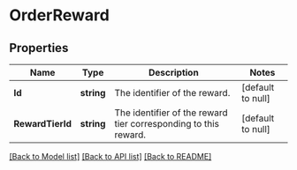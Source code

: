 # OrderReward

## Properties
Name | Type | Description | Notes
------------ | ------------- | ------------- | -------------
**Id** | **string** | The identifier of the reward. | [default to null]
**RewardTierId** | **string** | The identifier of the reward tier corresponding to this reward. | [default to null]

[[Back to Model list]](../README.md#documentation-for-models) [[Back to API list]](../README.md#documentation-for-api-endpoints) [[Back to README]](../README.md)

